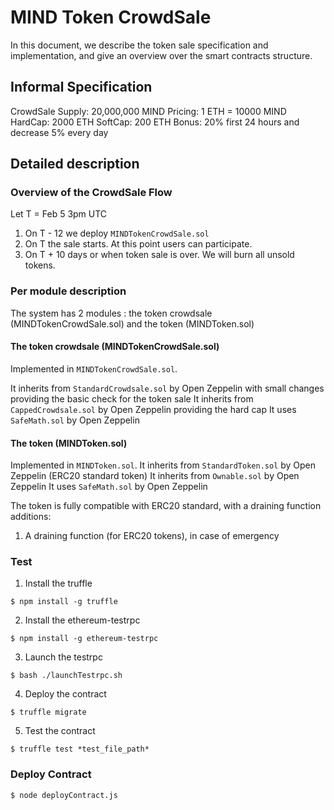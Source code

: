 # MIND Token CrowdSale
In this document, we describe the token sale specification and implementation,
and give an overview over the smart contracts structure.

## Informal Specification

CrowdSale Supply: 20,000,000 MIND
Pricing: 1 ETH = 10000 MIND
HardCap: 2000 ETH
SoftCap: 200 ETH
Bonus: 20% first 24 hours and decrease 5% every day

## Detailed description

### Overview of the CrowdSale Flow
Let T = Feb 5 3pm UTC
1. On T - 12 we deploy `MINDTokenCrowdSale.sol`
2. On T the sale starts. At this point users can participate.
3. On T + 10 days or when token sale is over. We will burn all unsold tokens.


### Per module description
The system has 2 modules : the token crowdsale (MINDTokenCrowdSale.sol) and the token (MINDToken.sol)

#### The token crowdsale (MINDTokenCrowdSale.sol)
Implemented in `MINDTokenCrowdSale.sol`.

It inherits from `StandardCrowdsale.sol` by Open Zeppelin with small changes providing the basic check for the token sale
It inherits from `CappedCrowdsale.sol` by Open Zeppelin providing the hard cap
It uses `SafeMath.sol` by Open Zeppelin

#### The token (MINDToken.sol)
Implemented in `MINDToken.sol`.
It inherits from `StandardToken.sol` by Open Zeppelin (ERC20 standard token)
It inherits from `Ownable.sol` by Open Zeppelin
It uses `SafeMath.sol` by Open Zeppelin

The token is fully compatible with ERC20 standard, with a draining function additions:
1. A draining function (for ERC20 tokens), in case of emergency

### Test

1. Install the truffle
```
$ npm install -g truffle
```

2. Install the ethereum-testrpc
```
$ npm install -g ethereum-testrpc
```

3. Launch the testrpc
```
$ bash ./launchTestrpc.sh
```

4. Deploy the contract
```
$ truffle migrate
```

5. Test the contract
```
$ truffle test *test_file_path*
```

### Deploy Contract

```
$ node deployContract.js
```